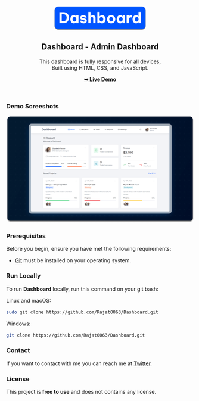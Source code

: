 <div align="center">
  
  <!-- ![GitHub repo size](https://img.shields.io/github/repo-size/codewithsadee/dashboard)
  ![GitHub stars](https://img.shields.io/github/stars/codewithsadee/dashboard?style=social)
  ![GitHub forks](https://img.shields.io/github/forks/codewithsadee/dashboard?style=social)
[![Twitter Follow](https://img.shields.io/twitter/follow/codewithsadee_?style=social)](https://twitter.com/intent/follow?screen_name=codewithsadee_)
  [![YouTube Video Views](https://img.shields.io/youtube/views/ECC-7Ogn_rw?style=social)](https://youtu.be/ECC-7Ogn_rw) -->

  <!-- <br />
  <br /> -->
  
  <img src="/assets/project-logo.png" />

  <h2 align="center">Dashboard - Admin Dashboard</h2>

  This dashboard is fully responsive for all devices, <br/> Built using HTML, CSS, and JavaScript.

  <a href="https://dashboard-yr.vercel.app/"><strong>➥ Live Demo</strong></a>

</div>

<br />

### Demo Screeshots

![Dashboard Desktop Demo](/assets/Desktop.png "Desktop Demo")

### Prerequisites

Before you begin, ensure you have met the following requirements:

* [Git](https://git-scm.com/downloads "Download Git") must be installed on your operating system.

### Run Locally

To run **Dashboard** locally, run this command on your git bash:

Linux and macOS:

```bash
sudo git clone https://github.com/Rajat0063/Dashboard.git
```

Windows:

```bash
git clone https://github.com/Rajat0063/Dashboard.git
```

### Contact

If you want to contact with me you can reach me at [Twitter](https://www.twitter.com).

### License

This project is **free to use** and does not contains any license.